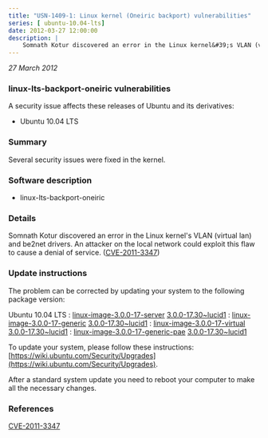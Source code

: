 ```yaml
---
title: "USN-1409-1: Linux kernel (Oneiric backport) vulnerabilities"
series: [ ubuntu-10.04-lts]
date: 2012-03-27 12:00:00
description: |
    Somnath Kotur discovered an error in the Linux kernel&#39;s VLAN (virtual lan) and be2net drivers. An attacker on the local network could exploit this flaw to cause a denial of service. ([CVE-2011-3347](http://people.ubuntu.com/~ubuntu-security/cve/CVE-2011-3347)) 
--- 
```

 
 

*27 March 2012*

### linux-lts-backport-oneiric vulnerabilities

A security issue affects these releases of Ubuntu and its derivatives:

* Ubuntu 10.04 LTS

### Summary

Several security issues were fixed in the kernel. 

### Software description

* linux-lts-backport-oneiric 

### Details

Somnath Kotur discovered an error in the Linux kernel&#39;s VLAN (virtual lan) and be2net drivers. An attacker on the local network could exploit this flaw to cause a denial of service. ([CVE-2011-3347](http://people.ubuntu.com/~ubuntu-security/cve/CVE-2011-3347)) 

### Update instructions

The problem can be corrected by updating your system to the following package version:

Ubuntu 10.04 LTS
 : [linux-image-3.0.0-17-server](https://launchpad.net/ubuntu/+source/linux-lts-backport-oneiric) <span> [3.0.0-17.30~lucid1](https://launchpad.net/ubuntu/+source/linux-lts-backport-oneiric/3.0.0-17.30~lucid1) </span> 
 : [linux-image-3.0.0-17-generic](https://launchpad.net/ubuntu/+source/linux-lts-backport-oneiric) <span> [3.0.0-17.30~lucid1](https://launchpad.net/ubuntu/+source/linux-lts-backport-oneiric/3.0.0-17.30~lucid1) </span> 
 : [linux-image-3.0.0-17-virtual](https://launchpad.net/ubuntu/+source/linux-lts-backport-oneiric) <span> [3.0.0-17.30~lucid1](https://launchpad.net/ubuntu/+source/linux-lts-backport-oneiric/3.0.0-17.30~lucid1) </span> 
 : [linux-image-3.0.0-17-generic-pae](https://launchpad.net/ubuntu/+source/linux-lts-backport-oneiric) <span> [3.0.0-17.30~lucid1](https://launchpad.net/ubuntu/+source/linux-lts-backport-oneiric/3.0.0-17.30~lucid1) </span> 

To update your system, please follow these instructions: [https://wiki.ubuntu.com/Security/Upgrades](https://wiki.ubuntu.com/Security/Upgrades).

After a standard system update you need to reboot your computer to make all the necessary changes. 

### References

 
 [CVE-2011-3347](http://people.ubuntu.com/~ubuntu-security/cve/CVE-2011-3347)
 

